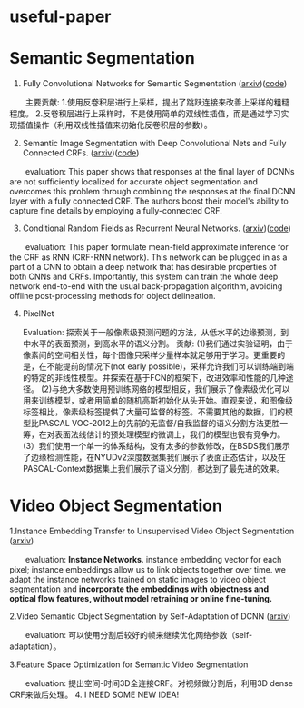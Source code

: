 # useful-paper

# Semantic Segmentation
1. Fully Convolutional Networks for Semantic Segmentation ([arxiv](http://arxiv.org/abs/1411.4038))([code](https://github.com/shekkizh/FCN.tensorflow))

　　主要贡献: 1.使用反卷积层进行上采样，提出了跳跃连接来改善上采样的粗糙程度。 2.反卷积层进行上采样时，不是使用简单的双线性插值，而是通过学习实现插值操作（利用双线性插值来初始化反卷积层的参数）。

2. Semantic Image Segmentation with Deep Convolutional Nets and Fully Connected CRFs. ([arxiv](https://arxiv.org/pdf/1412.7062.pdf))([code](https://github.com/muyang0320/tensorflow-deeplab-resnet-crf))

　　evaluation: This paper shows that responses at the final layer of DCNNs are not sufficiently localized for accurate object segmentation and overcomes this problem through combining the responses at the final DCNN layer with a fully connected CRF. The authors boost their model's ability to capture fine details by employing a fully-connected CRF.
  
3. Conditional Random Fields as Recurrent Neural Networks. ([arxiv](https://arxiv.org/abs/1502.03240))([code](https://github.com/sadeepj/crfasrnn_keras))

　　evaluation: This paper formulate mean-field approximate inference for the CRF as RNN (CRF-RNN network). This network can be plugged in as a part of a CNN to obtain a deep network that has desirable properties of both CNNs and CRFs. Importantly, this system can train the whole deep network end-to-end with the usual back-propagation algorithm, avoiding offline post-processing methods for object delineation.

4. PixelNet
 
    Evaluation: 探索关于一般像素级预测问题的方法，从低水平的边缘预测，到中水平的表面预测，到高水平的语义分割。 
    贡献: 
        (1)我们通过实验证明，由于像素间的空间相关性，每个图像只采样少量样本就足够用于学习。更重要的是，在不能提前的情况下(not early possible)，采样允许我们可以训练端到端的特定的非线性模型。并探索在基于FCN的框架下，改进效率和性能的几种途径。 
        (2)与绝大多数使用预训练网络的模型相反，我们展示了像素级优化可以用来训练模型，或者用简单的随机高斯初始化从头开始。直观来说，和图像级标签相比，像素级标签提供了大量可监督的标签。不需要其他的数据，们的模型比PASCAL VOC-2012上的先前的无监督/自我监督的语义分割方法更胜一筹，在对表面法线估计的预处理模型的微调上，我们的模型也很有竞争力。 
        (3）我们使用一个单一的体系结构，没有太多的参数修改，在BSDS我们展示了边缘检测性能，在NYUDv2深度数据集我们展示了表面正态估计，以及在PASCAL-Context数据集上我们展示了语义分割，都达到了最先进的效果。
# Video Object Segmentation

1.Instance Embedding Transfer to Unsupervised Video Object Segmentation ([arxiv](https://arxiv.org/pdf/1801.00908v1.pdf))

　　evaluation: **Instance Networks**. instance embedding vector for each pixel; instance embeddings allow us to link objects together over time. we adapt the instance networks trained on static images to video object segmentation and **incorporate the embeddings with objectness and optical flow features, without model retraining or online fine-tuning.**

2.Video Semantic Object Segmentation by Self-Adaptation of DCNN ([arxiv](https://arxiv.org/pdf/1711.08180v1.pdf))

　　evaluation: 可以使用分割后较好的帧来继续优化网络参数（self-adaptation）。

3.Feature Space Optimization for Semantic Video Segmentation

　　evaluation: 提出空间-时间3D全连接CRF。对视频做分割后，利用3D dense CRF来做后处理。
 4. I NEED SOME NEW IDEA!
